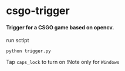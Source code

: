 # csgo-trigger

#### Trigger for a CSGO game based on opencv.
run sctipt
```
python trigger.py
```

Tap `caps_lock` to turn on 
!Note only for  `Windows`
